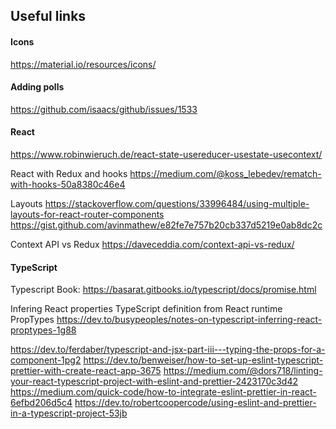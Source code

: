 ## Useful links

#### Icons
https://material.io/resources/icons/


#### Adding polls
https://github.com/isaacs/github/issues/1533


#### React
https://www.robinwieruch.de/react-state-usereducer-usestate-usecontext/

React with Redux and hooks
https://medium.com/@koss_lebedev/rematch-with-hooks-50a8380c46e4

Layouts
https://stackoverflow.com/questions/33996484/using-multiple-layouts-for-react-router-components
https://gist.github.com/avinmathew/e82fe7e757b20cb337d5219e0ab8dc2c

Context API vs Redux
https://daveceddia.com/context-api-vs-redux/


#### TypeScript

Typescript Book:
https://basarat.gitbooks.io/typescript/docs/promise.html

Infering React properties TypeScript definition from React runtime PropTypes
https://dev.to/busypeoples/notes-on-typescript-inferring-react-proptypes-1g88

https://dev.to/ferdaber/typescript-and-jsx-part-iii---typing-the-props-for-a-component-1pg2
https://dev.to/benweiser/how-to-set-up-eslint-typescript-prettier-with-create-react-app-3675
https://medium.com/@dors718/linting-your-react-typescript-project-with-eslint-and-prettier-2423170c3d42
https://medium.com/quick-code/how-to-integrate-eslint-prettier-in-react-6efbd206d5c4
https://dev.to/robertcoopercode/using-eslint-and-prettier-in-a-typescript-project-53jb
